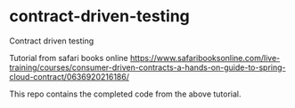 # contract-driven-testing
Contract driven testing

Tutorial from safari books online
https://www.safaribooksonline.com/live-training/courses/consumer-driven-contracts-a-hands-on-guide-to-spring-cloud-contract/0636920216186/

This repo contains the completed code from the above tutorial.
